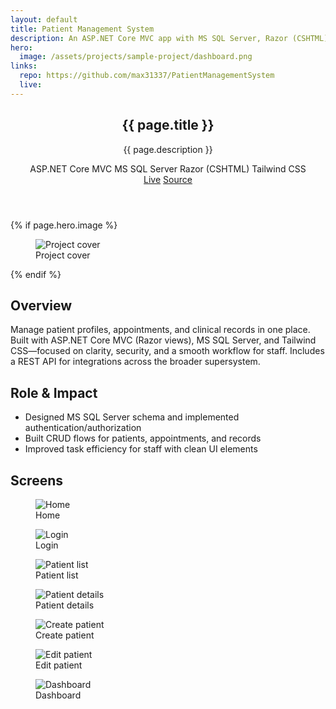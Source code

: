 ```yaml
---
layout: default
title: Patient Management System
description: An ASP.NET Core MVC app with MS SQL Server, Razor (CSHTML), and Tailwind CSS to manage patients, appointments, and records—with a REST API for integrating with other systems as part of a larger supersystem.
hero:
  image: /assets/projects/sample-project/dashboard.png
links:
  repo: https://github.com/max31337/PatientManagementSystem
  live:
---
```


<section class="space-y-10">
  <header class="space-y-4">
    <div>
      <h1 class="text-3xl font-semibold tracking-tight">{{ page.title }}</h1>
      <p class="text-muted-foreground max-w-2xl">{{ page.description }}</p>
    </div>
    <div class="flex flex-wrap items-center gap-2 text-[11px]">
      <span class="rounded-full border border-border px-2 py-0.5 bg-secondary/40">ASP.NET Core MVC</span>
      <span class="rounded-full border border-border px-2 py-0.5 bg-secondary/40">MS SQL Server</span>
      <span class="rounded-full border border-border px-2 py-0.5 bg-secondary/40">Razor (CSHTML)</span>
      <span class="rounded-full border border-border px-2 py-0.5 bg-secondary/40">Tailwind CSS</span>
    </div>
    <div class="flex gap-3 text-xs">
      <a class="rounded-md border border-border px-3 py-1 hover:bg-secondary {% unless page.links.live %}pointer-events-none opacity-50{% endunless %}" href="{{ page.links.live }}">Live</a>
      <a class="rounded-md border border-border px-3 py-1 hover:bg-secondary {% unless page.links.repo %}pointer-events-none opacity-50{% endunless %}" href="{{ page.links.repo }}" target="_blank" rel="noopener">Source</a>
    </div>
  </header>

  {% if page.hero.image %}
  <figure class="rounded-lg border border-border overflow-hidden">
    <img class="w-full" src="{{ page.hero.image | relative_url }}" alt="Project cover" />
    <figcaption class="px-4 py-2 text-xs text-muted-foreground border-t border-border">Project cover</figcaption>
  </figure>
  {% endif %}

  <div class="grid gap-6 md:grid-cols-2">
    <article class="rounded-lg border border-border p-4">
      <h2 class="font-medium mb-2">Overview</h2>
      <p class="text-sm text-muted-foreground">Manage patient profiles, appointments, and clinical records in one place. Built with ASP.NET Core MVC (Razor views), MS SQL Server, and Tailwind CSS—focused on clarity, security, and a smooth workflow for staff. Includes a REST API for integrations across the broader supersystem.</p>
    </article>
    <article class="rounded-lg border border-border p-4">
      <h2 class="font-medium mb-2">Role & Impact</h2>
      <ul class="list-disc pl-5 text-sm space-y-1 text-muted-foreground">
        <li>Designed MS SQL Server schema and implemented authentication/authorization</li>
        <li>Built CRUD flows for patients, appointments, and records</li>
        <li>Improved task efficiency for staff with clean UI elements</li>
      </ul>
    </article>
  </div>

  <div class="space-y-3">
    <h2 class="font-medium">Screens</h2>
    <div class="grid gap-4 md:grid-cols-2">
      <figure class="rounded-lg border border-border overflow-hidden">
        <img class="w-full" src="{{ '/assets/projects/sample-project/home.png' | relative_url }}" alt="Home" />
        <figcaption class="px-4 py-2 text-xs text-muted-foreground border-t border-border">Home</figcaption>
      </figure>
      <figure class="rounded-lg border border-border overflow-hidden">
        <img class="w-full" src="{{ '/assets/projects/sample-project/login.png' | relative_url }}" alt="Login" />
        <figcaption class="px-4 py-2 text-xs text-muted-foreground border-t border-border">Login</figcaption>
      </figure>
      <figure class="rounded-lg border border-border overflow-hidden">
        <img class="w-full" src="{{ '/assets/projects/sample-project/patientlist.png' | relative_url }}" alt="Patient list" />
        <figcaption class="px-4 py-2 text-xs text-muted-foreground border-t border-border">Patient list</figcaption>
      </figure>
      <figure class="rounded-lg border border-border overflow-hidden">
        <img class="w-full" src="{{ '/assets/projects/sample-project/patientdetails.png' | relative_url }}" alt="Patient details" />
        <figcaption class="px-4 py-2 text-xs text-muted-foreground border-t border-border">Patient details</figcaption>
      </figure>
      <figure class="rounded-lg border border-border overflow-hidden">
        <img class="w-full" src="{{ '/assets/projects/sample-project/patient-creation-form.png' | relative_url }}" alt="Create patient" />
        <figcaption class="px-4 py-2 text-xs text-muted-foreground border-t border-border">Create patient</figcaption>
      </figure>
      <figure class="rounded-lg border border-border overflow-hidden">
        <img class="w-full" src="{{ '/assets/projects/sample-project/patient-edit-form.png' | relative_url }}" alt="Edit patient" />
        <figcaption class="px-4 py-2 text-xs text-muted-foreground border-t border-border">Edit patient</figcaption>
      </figure>
      <figure class="rounded-lg border border-border overflow-hidden md:col-span-2">
        <img class="w-full" src="{{ '/assets/projects/sample-project/dashboard.png' | relative_url }}" alt="Dashboard" />
        <figcaption class="px-4 py-2 text-xs text-muted-foreground border-t border-border">Dashboard</figcaption>
      </figure>
    </div>
  </div>
</section>
